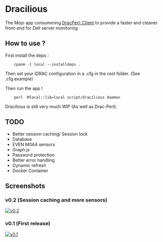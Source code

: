 # Dracilious
The Mojo app consumming [DracPerl::Client](https://github.com/apcros/Drac-Perl) to provide a faster and cleaner front-end for Dell server monitoring

## How to use ? 

First install the deps :

        cpanm -l local --installdeps .

Then set your iDRAC configuration in a .cfg in the root folder. (See .cfg.example)

Then run the app !

        perl -Mlocal::lib=local script/dracilious daemon

Dracilious is still very much WIP (As well as Drac-Perl).

## TODO

- Better session caching/ Session lock
- Database
- EVEN M0A4 sensors
- Graph.js
- Password protection
- Better error handling
- Dynamic refresh
- Docker Container

## Screenshots

### v0.2 (Session caching and more sensors)

[![v0.2](http://i.imgur.com/CujrMG2.png)](http://i.imgur.com/CujrMG2.png)

### v0.1 (First release) 

[![v0.1](http://i.imgur.com/0iC58IH.png)](http://imgur.com/0iC58IH)
